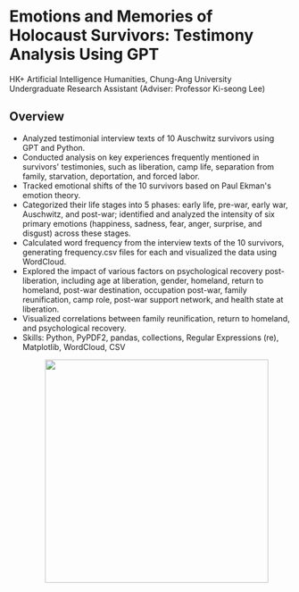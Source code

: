 




# Emotions and Memories of Holocaust Survivors: Testimony Analysis Using GPT
HK+ Artificial Intelligence Humanities, Chung-Ang University  
Undergraduate Research Assistant (Adviser: Professor Ki-seong Lee)
 
## Overview
- Analyzed testimonial interview texts of 10 Auschwitz survivors using GPT and Python.
- Conducted analysis on key experiences frequently mentioned in survivors' testimonies, such as liberation, camp life, separation from family, starvation, deportation, and forced labor.
- Tracked emotional shifts of the 10 survivors based on Paul Ekman's emotion theory.
- Categorized their life stages into 5 phases: early life, pre-war, early war, Auschwitz, and post-war; identified and analyzed the intensity of six primary emotions (happiness, sadness, fear, anger, surprise, and disgust) across these stages.
- Calculated word frequency from the interview texts of the 10 survivors, generating frequency.csv files for each and visualized the data using WordCloud.
- Explored the impact of various factors on psychological recovery post-liberation, including age at liberation, gender, homeland, return to homeland, post-war destination, occupation post-war, family reunification, camp role, post-war support network, and health state at liberation.
- Visualized correlations between family reunification, return to homeland, and psychological recovery.
- Skills: Python, PyPDF2, pandas, collections, Regular Expressions (re), Matplotlib, WordCloud, CSV
  <br>
  <p align="center">
  <img src="https://github.com/user-attachments/assets/2396f5ec-fe56-409e-aa41-e6c7506a0570" width="400">
</p>
